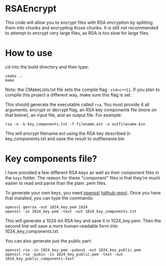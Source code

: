 # RSAEncrypt

This code will allow you to encrypt files with RSA encryption by splitting them into chunks and encrypting those chunks.
It is still not recommended to attempt to encrypt very large files, as RSA is too slow for large files.

How to use
======================

cd into the build directory and then type:

```
cmake ..
make
```

Note: the CMakeLists.txt file sets the compile flag `-std=c++11`.  If you plan to compile this project a different way, make sure this flag is set.

This should generate the executable called `rsa`.  You must provide 4 all arguments; encrypt or decrypt flag, an RSA key components file (more on that below), an input file, and an output file. For example:
```
rsa -e -k key_components.txt -f filename.ext -o outfilename.bin
```
This will encrypt filename.ext using the RSA key described in key_components.txt and save the result to outfilename.bin

Key components file?
======================

I have provided a few different RSA keys as well as their component files in the `keys` folder.  The reason for these "component" files is that they're much easier to read and parse than the plain .pem files.

To generate your own keys, you need [openssl](https://www.openssl.org/) [(github repo)](https://github.com/openssl/openssl).
Once you have that installed, you can type the commands:
```
openssl genrsa -out 1024_key.pem 1024
openssl -in 1024_key.pem -text -out 1024_key_components.txt
```

This will generate a 1024-bit RSA key and save it in 1024_key.pem.
Then the second line will save a more human-readable form into 1024_key_components.txt.

You can also generate just the public part:
```
openssl rsa -in 1024_key.pem -pubout -out 1024_key_public.pem
openssl rsa -pubin -in 1024_key_public.pem -text -out 1024_key_public_components.text
```
